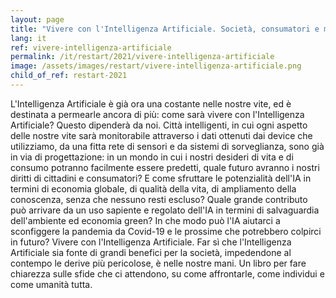 ```yaml
---
layout: page
title: "Vivere con l'Intelligenza Artificiale. Società, consumatori e mercato"
lang: it
ref: vivere-intelligenza-artificiale
permalink: /it/restart/2021/vivere-intelligenza-artificiale
image: /assets/images/restart/vivere-intelligenza-artificiale.png
child_of_ref: restart-2021
---
```


L'Intelligenza Artificiale è già ora una costante nelle nostre vite, ed è destinata a permearle ancora di più: come sarà vivere con l'Intelligenza Artificiale? Questo dipenderà da noi. Città intelligenti, in cui ogni aspetto delle nostre vite sarà monitorabile attraverso i dati ottenuti dai device che utilizziamo, da una fitta rete di sensori e da sistemi di sorveglianza, sono già in via di progettazione: in un mondo in cui i nostri desideri di vita e di consumo potranno facilmente essere predetti, quale futuro avranno i nostri diritti di cittadini e consumatori? E come sfruttare le potenzialità dell'IA in termini di economia globale, di qualità della vita, di ampliamento della conoscenza, senza che nessuno resti escluso? Quale grande contributo può arrivare da un uso sapiente e regolato dell'IA in termini di salvaguardia dell'ambiente ed economia green? In che modo può l'IA aiutarci a sconfiggere la pandemia da Covid-19 e le prossime che potrebbero colpirci in futuro? Vivere con l'Intelligenza Artificiale. Far sì che l'Intelligenza Artificiale sia fonte di grandi benefici per la società, impedendone al contempo le derive più pericolose, è nelle nostre mani. Un libro per fare chiarezza sulle sfide che ci attendono, su come affrontarle, come individui e come umanità tutta.
